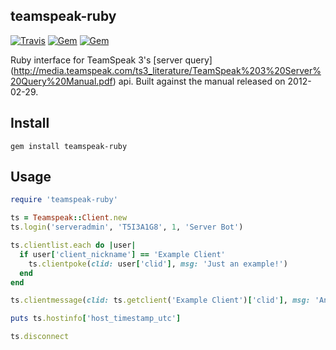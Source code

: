 teamspeak-ruby
----------
[![Travis](https://img.shields.io/travis/matthin/teamspeak-ruby.svg)](https://travis-ci.org/matthin/teamspeak-ruby)
[![Gem](https://img.shields.io/gem/v/teamspeak-ruby.svg)](https://rubygems.org/gems/teamspeak-ruby/)
[![Gem](https://img.shields.io/gem/dt/teamspeak-ruby.svg)](https://rubygems.org/gems/teamspeak-ruby/)

Ruby interface for TeamSpeak 3's [server query]
(http://media.teamspeak.com/ts3_literature/TeamSpeak%203%20Server%20Query%20Manual.pdf) api.
Built against the manual released on 2012-02-29.

Install
----------
```shell
gem install teamspeak-ruby
```

Usage
----------
```ruby
require 'teamspeak-ruby'

ts = Teamspeak::Client.new
ts.login('serveradmin', 'T5I3A1G8', 1, 'Server Bot')

ts.clientlist.each do |user|
  if user['client_nickname'] == 'Example Client'
    ts.clientpoke(clid: user['clid'], msg: 'Just an example!')
  end
end

ts.clientmessage(clid: ts.getclient('Example Client')['clid'], msg: 'Another example!')

puts ts.hostinfo['host_timestamp_utc']

ts.disconnect
```
